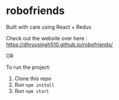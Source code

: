 # robofriends

Built with care using React + Redux

Check out the website over here : https://dhruvsingh510.github.io/robofriends/

OR

To run the project:

1. Clone this repo
2. Run `npm install`
3. Run `npm start`
